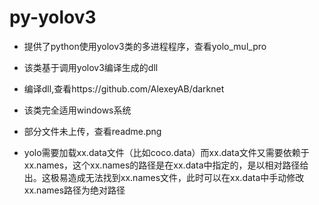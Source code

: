 # py-yolov3
* 提供了python使用yolov3类的多进程程序，查看yolo_mul_pro
* 该类基于调用yolov3编译生成的dll
* 编译dll,查看https://github.com/AlexeyAB/darknet
* 该类完全适用windows系统

* 部分文件未上传，查看readme.png
* yolo需要加载xx.data文件（比如coco.data）而xx.data文件又需要依赖于xx.names，这个xx.names的路径是在xx.data中指定的，是以相对路径给出。这极易造成无法找到xx.names文件，此时可以在xx.data中手动修改xx.names路径为绝对路径
